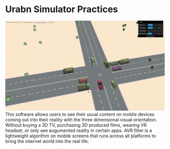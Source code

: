 # Urabn Simulator Practices
![image is not loaded, please try again](./traffic/img/trafficA.gif)
This software allows users to see their usual content on moblie devices coming out into their reality with the three dimensional visual orientation. Without buying a 3D TV, purchasing 3D produced films, wearing VR headset, or only see augumented reality in certain apps. AVR filter is a lightweight algorithm on mobile screens that runs across all platforms to bring the internet world into the real life. 
